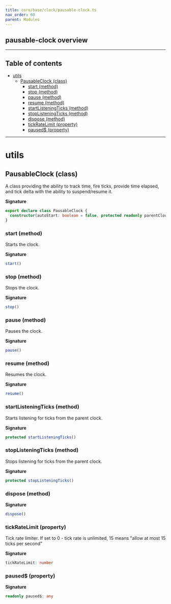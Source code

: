 ```yaml
---
title: core/base/clock/pausable-clock.ts
nav_order: 60
parent: Modules
---
```


## pausable-clock overview

---

<h2 class="text-delta">Table of contents</h2>

- [utils](#utils)
  - [PausableClock (class)](#pausableclock-class)
    - [start (method)](#start-method)
    - [stop (method)](#stop-method)
    - [pause (method)](#pause-method)
    - [resume (method)](#resume-method)
    - [startListeningTicks (method)](#startlisteningticks-method)
    - [stopListeningTicks (method)](#stoplisteningticks-method)
    - [dispose (method)](#dispose-method)
    - [tickRateLimit (property)](#tickratelimit-property)
    - [paused$ (property)](#paused-property)

---

# utils

## PausableClock (class)

A class providing the ability to track time, fire ticks, provide time elapsed, and tick delta with the ability to suspend/resume it.

**Signature**

```ts
export declare class PausableClock {
  constructor(autoStart: boolean = false, protected readonly parentClock: IClock = GgGlobalClock.instance)
}
```

### start (method)

Starts the clock.

**Signature**

```ts
start()
```

### stop (method)

Stops the clock.

**Signature**

```ts
stop()
```

### pause (method)

Pauses the clock.

**Signature**

```ts
pause()
```

### resume (method)

Resumes the clock.

**Signature**

```ts
resume()
```

### startListeningTicks (method)

Starts listening for ticks from the parent clock.

**Signature**

```ts
protected startListeningTicks()
```

### stopListeningTicks (method)

Stops listening for ticks from the parent clock.

**Signature**

```ts
protected stopListeningTicks()
```

### dispose (method)

**Signature**

```ts
dispose()
```

### tickRateLimit (property)

Tick rate limiter. If set to 0 - tick rate is unlimited, 15 means "allow at most 15 ticks per second"

**Signature**

```ts
tickRateLimit: number
```

### paused$ (property)

**Signature**

```ts
readonly paused$: any
```

